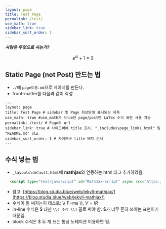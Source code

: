```yaml
---
layout: page
title: Test Page
permalink: /test/
use_math: true
sidebar_link: true
sidebar_sort_order: 1
---
```


***사람은 무엇으로 사는가?***  

$$ e^{i \pi} + 1 = 0 $$

## Static Page (not Post) 만드는 법
- `./`에 `page이름.md`으로 페이지를 만든다.
- front-matter를 다음과 같이 작성

```
---
layout: page
title: Test Page # sidebar 및 Page 최상단에 표시되는 제목
use_math: true #use_math가 true인 page/post만 LaTex 수식 표현 사용 가능
permalink: /test/ # Page의 url
sidebar_link: true # 사이드바에 title 표시. "_includes\page_links.html" 및 "README.md" 참고
sidebar_sort_order: 1 # 사이드바 title 배치 순서
---
```

## 수식 넣는 법
- `_layouts\default.html`에 **mathjax**와 연동하는 html 태그 추가하였음.
```html       
  <script type="text/javascript" id="MathJax-script" async src="https://cdn.jsdelivr.net/npm/mathjax@3/es5/tex-chtml.js"></script>
```
- 참고: [https://blog.studia.blue/web/jekyll-mathjax/](https://blog.studia.blue/web/jekyll-mathjax/)
- 수식이 잘 써지는지 테스트: \\( F=ma \\), $V = IR$
- in-line 수식은 $ 대신 `\\( 수식 \\)` 꼴로 써야 함. $가 너무 흔히 쓰이는 표현이기 때문임.
- block 수식은 $ 두 개 쓰는 통상 노테이션 이용하면 됨.



